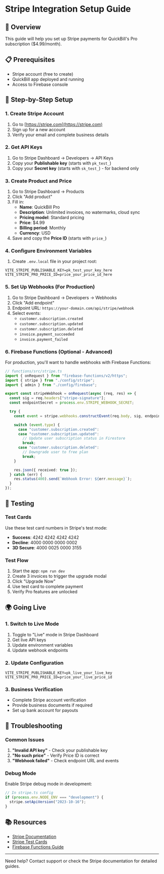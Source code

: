 # Stripe Integration Setup Guide

## 🎯 Overview

This guide will help you set up Stripe payments for QuickBill's Pro subscription ($4.99/month).

## 📋 Prerequisites

- Stripe account (free to create)
- QuickBill app deployed and running
- Access to Firebase console

## 🚀 Step-by-Step Setup

### 1. Create Stripe Account

1. Go to [https://stripe.com](https://stripe.com)
2. Sign up for a new account
3. Verify your email and complete business details

### 2. Get API Keys

1. Go to Stripe Dashboard → Developers → API Keys
2. Copy your **Publishable key** (starts with `pk_test_`)
3. Copy your **Secret key** (starts with `sk_test_`) - for backend only

### 3. Create Product and Price

1. Go to Stripe Dashboard → Products
2. Click "Add product"
3. Fill in:
   - **Name**: QuickBill Pro
   - **Description**: Unlimited invoices, no watermarks, cloud sync
   - **Pricing model**: Standard pricing
   - **Price**: $4.99
   - **Billing period**: Monthly
   - **Currency**: USD
4. Save and copy the **Price ID** (starts with `price_`)

### 4. Configure Environment Variables

1. Create `.env.local` file in your project root:

```env
VITE_STRIPE_PUBLISHABLE_KEY=pk_test_your_key_here
VITE_STRIPE_PRO_PRICE_ID=price_your_price_id_here
```

### 5. Set Up Webhooks (For Production)

1. Go to Stripe Dashboard → Developers → Webhooks
2. Click "Add endpoint"
3. Endpoint URL: `https://your-domain.com/api/stripe/webhook`
4. Select events:
   - `customer.subscription.created`
   - `customer.subscription.updated`
   - `customer.subscription.deleted`
   - `invoice.payment_succeeded`
   - `invoice.payment_failed`

### 6. Firebase Functions (Optional - Advanced)

For production, you'll want to handle webhooks with Firebase Functions:

```typescript
// functions/src/stripe.ts
import { onRequest } from "firebase-functions/v2/https";
import { stripe } from "./config/stripe";
import { admin } from "./config/firebase";

export const stripeWebhook = onRequest(async (req, res) => {
  const sig = req.headers["stripe-signature"];
  const endpointSecret = process.env.STRIPE_WEBHOOK_SECRET;

  try {
    const event = stripe.webhooks.constructEvent(req.body, sig, endpointSecret);

    switch (event.type) {
      case "customer.subscription.created":
      case "customer.subscription.updated":
        // Update user subscription status in Firestore
        break;
      case "customer.subscription.deleted":
        // Downgrade user to free plan
        break;
    }

    res.json({ received: true });
  } catch (err) {
    res.status(400).send(`Webhook Error: ${err.message}`);
  }
});
```

## 🧪 Testing

### Test Cards

Use these test card numbers in Stripe's test mode:

- **Success**: 4242 4242 4242 4242
- **Decline**: 4000 0000 0000 0002
- **3D Secure**: 4000 0025 0000 3155

### Test Flow

1. Start the app: `npm run dev`
2. Create 3 invoices to trigger the upgrade modal
3. Click "Upgrade Now"
4. Use test card to complete payment
5. Verify Pro features are unlocked

## 🌍 Going Live

### 1. Switch to Live Mode

1. Toggle to "Live" mode in Stripe Dashboard
2. Get live API keys
3. Update environment variables
4. Update webhook endpoints

### 2. Update Configuration

```env
VITE_STRIPE_PUBLISHABLE_KEY=pk_live_your_live_key
VITE_STRIPE_PRO_PRICE_ID=price_your_live_price_id
```

### 3. Business Verification

- Complete Stripe account verification
- Provide business documents if required
- Set up bank account for payouts

## 🔧 Troubleshooting

### Common Issues

1. **"Invalid API key"** - Check your publishable key
2. **"No such price"** - Verify Price ID is correct
3. **"Webhook failed"** - Check endpoint URL and events

### Debug Mode

Enable Stripe debug mode in development:

```typescript
// In stripe.ts config
if (process.env.NODE_ENV === "development") {
  stripe.setApiVersion("2023-10-16");
}
```

## 📚 Resources

- [Stripe Documentation](https://stripe.com/docs)
- [Stripe Test Cards](https://stripe.com/docs/testing)
- [Firebase Functions Guide](https://firebase.google.com/docs/functions)

---

Need help? Contact support or check the Stripe documentation for detailed guides.
